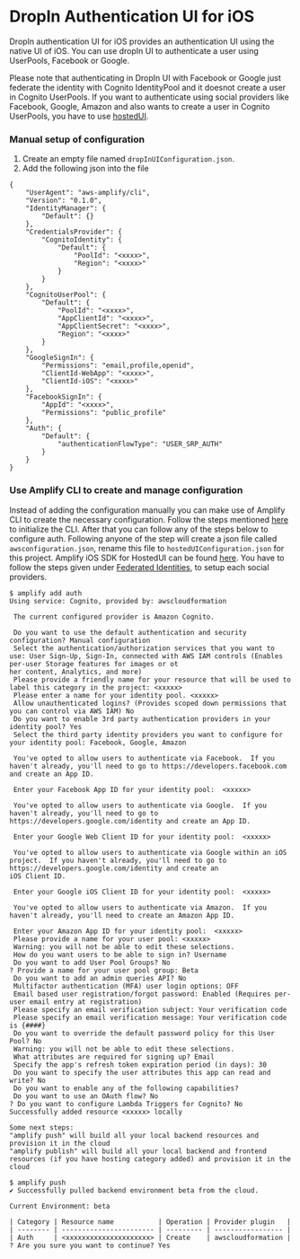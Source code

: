 # DropIn Authentication UI for iOS 

DropIn authentication UI for iOS provides an authentication UI using the native UI of iOS. You can use dropIn UI to authenticate a user
using UserPools, Facebook or Google. 

Please note that authenticating in DropIn UI with Facebook or Google just federate the identity with Cognito IdentityPool and it doesnot create
a user in Cognito UserPools. If you want to authenticate using social providers like Facebook, Google, Amazon and also wants to create a user
in Cognito UserPools, you have to use [hostedUI](./HostedUI.md).

### Manual setup of configuration

1. Create an empty file named `dropInUIConfiguration.json`.
1. Add the following json into the file
```
{
    "UserAgent": "aws-amplify/cli",
    "Version": "0.1.0",
    "IdentityManager": {
        "Default": {}
    },
    "CredentialsProvider": {
        "CognitoIdentity": {
            "Default": {
                "PoolId": "<xxxx>",
                "Region": "<xxxx>"
            }
        }
    },
    "CognitoUserPool": {
        "Default": {
            "PoolId": "<xxxx>",
            "AppClientId": "<xxxx>",
            "AppClientSecret": "<xxxx>",
            "Region": "<xxxx>"
        }
    },
    "GoogleSignIn": {
        "Permissions": "email,profile,openid",
        "ClientId-WebApp": "<xxxx>",
        "ClientId-iOS": "<xxxx>"
    },
    "FacebookSignIn": {
        "AppId": "<xxxx>",
        "Permissions": "public_profile"
    },
    "Auth": {
        "Default": {
            "authenticationFlowType": "USER_SRP_AUTH"
        }
    }
}
```

### Use Amplify CLI to create and manage configuration

Instead of adding the configuration manually you can make use of Amplify CLI to create the necessary configuration. 
Follow the steps mentioned [here](https://aws-amplify.github.io/docs/cli-toolchain/quickstart) to initialize the CLI. After that you can
follow any of the steps below to configure auth. Following anyone of the step will create a json file called `awsconfiguration.json`, rename this
file to `hostedUIConfiguration.json` for this project.
Amplify iOS SDK for HostedUI can be found [here](https://aws-amplify.github.io/docs/ios/authentication#drop-in-auth). You have to follow the steps
given under [Federated Identities](https://aws-amplify.github.io/docs/ios/authentication#federated-identities-social-sign-in), to setup each social providers.

```
$ amplify add auth
Using service: Cognito, provided by: awscloudformation

 The current configured provider is Amazon Cognito.

 Do you want to use the default authentication and security configuration? Manual configuration
 Select the authentication/authorization services that you want to use: User Sign-Up, Sign-In, connected with AWS IAM controls (Enables per-user Storage features for images or ot
her content, Analytics, and more)
 Please provide a friendly name for your resource that will be used to label this category in the project: <xxxxx>
 Please enter a name for your identity pool. <xxxxx>
 Allow unauthenticated logins? (Provides scoped down permissions that you can control via AWS IAM) No
 Do you want to enable 3rd party authentication providers in your identity pool? Yes
 Select the third party identity providers you want to configure for your identity pool: Facebook, Google, Amazon

 You've opted to allow users to authenticate via Facebook.  If you haven't already, you'll need to go to https://developers.facebook.com and create an App ID.

 Enter your Facebook App ID for your identity pool:  <xxxxx>

 You've opted to allow users to authenticate via Google.  If you haven't already, you'll need to go to https://developers.google.com/identity and create an App ID.

 Enter your Google Web Client ID for your identity pool:  <xxxxx>

 You've opted to allow users to authenticate via Google within an iOS project.  If you haven't already, you'll need to go to https://developers.google.com/identity and create an
iOS Client ID.

 Enter your Google iOS Client ID for your identity pool:  <xxxxx>

 You've opted to allow users to authenticate via Amazon.  If you haven't already, you'll need to create an Amazon App ID.

 Enter your Amazon App ID for your identity pool:  <xxxxx>
 Please provide a name for your user pool: <xxxxx>
 Warning: you will not be able to edit these selections.
 How do you want users to be able to sign in? Username
 Do you want to add User Pool Groups? No
? Provide a name for your user pool group: Beta
 Do you want to add an admin queries API? No
 Multifactor authentication (MFA) user login options: OFF
 Email based user registration/forgot password: Enabled (Requires per-user email entry at registration)
 Please specify an email verification subject: Your verification code
 Please specify an email verification message: Your verification code is {####}
 Do you want to override the default password policy for this User Pool? No
 Warning: you will not be able to edit these selections.
 What attributes are required for signing up? Email
 Specify the app's refresh token expiration period (in days): 30
 Do you want to specify the user attributes this app can read and write? No
 Do you want to enable any of the following capabilities?
 Do you want to use an OAuth flow? No
? Do you want to configure Lambda Triggers for Cognito? No
Successfully added resource <xxxxx> locally

Some next steps:
"amplify push" will build all your local backend resources and provision it in the cloud
"amplify publish" will build all your local backend and frontend resources (if you have hosting category added) and provision it in the cloud

$ amplify push
✔ Successfully pulled backend environment beta from the cloud.

Current Environment: beta

| Category | Resource name           | Operation | Provider plugin   |
| -------- | ----------------------- | --------- | ----------------- |
| Auth     | <xxxxxxxxxxxxxxxxxxxxx> | Create    | awscloudformation |
? Are you sure you want to continue? Yes
```